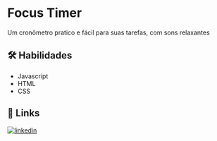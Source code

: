 
# Focus Timer
Um cronômetro pratico e fácil para suas tarefas, com sons relaxantes


## 🛠 Habilidades
- Javascript 
- HTML
- CSS


## 🔗 Links
[![linkedin](https://img.shields.io/badge/linkedin-0A66C2?style=for-the-badge&logo=linkedin&logoColor=white)](https://www.linkedin.com/in/tharles-morais-a3272416a/)

